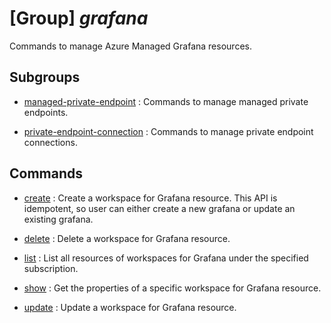 # [Group] _grafana_

Commands to manage Azure Managed Grafana resources.

## Subgroups

- [managed-private-endpoint](/Commands/grafana/managed-private-endpoint/readme.md)
: Commands to manage managed private endpoints.

- [private-endpoint-connection](/Commands/grafana/private-endpoint-connection/readme.md)
: Commands to manage private endpoint connections.

## Commands

- [create](/Commands/grafana/_create.md)
: Create a workspace for Grafana resource. This API is idempotent, so user can either create a new grafana or update an existing grafana.

- [delete](/Commands/grafana/_delete.md)
: Delete a workspace for Grafana resource.

- [list](/Commands/grafana/_list.md)
: List all resources of workspaces for Grafana under the specified subscription.

- [show](/Commands/grafana/_show.md)
: Get the properties of a specific workspace for Grafana resource.

- [update](/Commands/grafana/_update.md)
: Update a workspace for Grafana resource.
